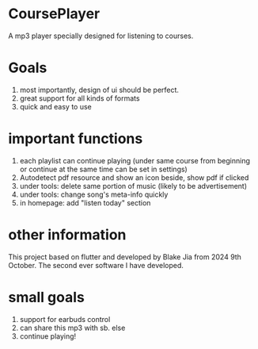 # CoursePlayer
A mp3 player specially designed for listening to courses.

# Goals
1. most importantly, design of ui should be perfect.
2. great support for all kinds of formats
3. quick and easy to use

# important functions 
1. each playlist can continue playing (under same course from beginning or continue at the same time can be set in settings)
2. Autodetect pdf resource and show an icon beside, show pdf if clicked
3. under tools: delete same portion of music (likely to be advertisement)
4. under tools: change song's meta-info quickly
5. in homepage: add "listen today" section

# other information
This project based on flutter and developed by Blake Jia from 2024 9th October. The second ever software I have developed. 

# small goals
1. support for earbuds control 
2. can share this mp3 with sb. else 
3. continue playing!